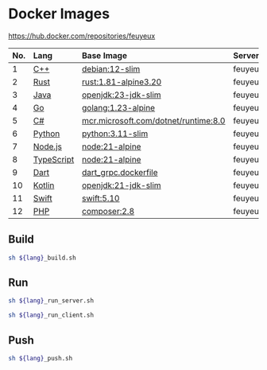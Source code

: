 # Docker Images

<https://hub.docker.com/repositories/feuyeux>

| No. | Lang                         | Base  Image                                                    | Server                           | Client                           |
|:----|:-----------------------------|:---------------------------------------------------------------|:---------------------------------|:---------------------------------|
| 1   | [C++](hello-grpc-cpp)        | [debian:12-slim](cpp_grpc.dockerfile)                          | feuyeux/grpc_server_cpp:1.0.0    | feuyeux/grpc_client_cpp:1.0.0    |
| 2   | [Rust](hello-grpc-rust)      | [rust:1.81-alpine3.20](rust_grpc.dockerfile)                   | feuyeux/grpc_server_rust:1.0.0   | feuyeux/grpc_client_rust:1.0.0   |
| 3   | [Java](hello-grpc-java)      | [openjdk:23-jdk-slim](java_grpc.dockerfile)                    | feuyeux/grpc_server_java:1.0.0   | feuyeux/grpc_client_java:1.0.0   |
| 4   | [Go](hello-grpc-go)          | [golang:1.23-alpine](go_grpc.dockerfile)                       | feuyeux/grpc_server_go:1.0.0     | feuyeux/grpc_client_go:1.0.0     |
| 5   | [C#](hello-grpc-csharp)      | [mcr.microsoft.com/dotnet/runtime:8.0](csharp_grpc.dockerfile) | feuyeux/grpc_server_csharp:1.0.0 | feuyeux/grpc_client_csharp:1.0.0 |
| 6   | [Python](hello-grpc-python)  | [python:3.11-slim](python_grpc.dockerfile)                     | feuyeux/grpc_server_python:1.0.0 | feuyeux/grpc_client_python:1.0.0 |
| 7   | [Node.js](hello-grpc-nodejs) | [node:21-alpine](node_grpc.dockerfile)                         | feuyeux/grpc_server_node:1.0.0   | feuyeux/grpc_client_node:1.0.0   |
| 8   | [TypeScript](hello-grpc-ts)  | [node:21-alpine](ts_grpc.dockerfile)                           | feuyeux/grpc_server_ts:1.0.0     | feuyeux/grpc_client_ts:1.0.0     |
| 9   | [Dart](hello-grpc-dart)      | [dart_grpc.dockerfile](dart_grpc.dockerfile)                   | feuyeux/grpc_server_dart:1.0.0   | feuyeux/grpc_client_dart:1.0.0   |
| 10  | [Kotlin](hello-grpc-kotlin)  | [openjdk:21-jdk-slim](kotlin_grpc.dockerfile)                  | feuyeux/grpc_server_kotlin:1.0.0 | feuyeux/grpc_client_kotlin:1.0.0 |
| 11  | [Swift](hello-grpc-swift)    | [swift:5.10](swift_grpc.dockerfile)                            | feuyeux/grpc_server_swift:1.0.0  | feuyeux/grpc_client_swift:1.0.0  |
| 12  | [PHP](hello-grpc-php)        | [composer:2.8](php_grpc_base.dockerfile)                       | feuyeux/grpc_server_php:1.0.0    | feuyeux/grpc_client_php:1.0.0    |

## Build

```sh
sh ${lang}_build.sh
```

## Run

```sh
sh ${lang}_run_server.sh
```

```sh
sh ${lang}_run_client.sh
```

## Push

```sh
sh ${lang}_push.sh
```
